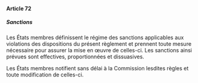#### Article 72
##### Sanctions

Les États membres définissent le régime des sanctions applicables aux violations des dispositions du présent règlement et prennent toute mesure nécessaire pour assurer la mise en œuvre de celles-ci. Les sanctions ainsi prévues sont effectives, proportionnées et dissuasives.

Les États membres notifient sans délai à la Commission lesdites règles et toute modification de celles-ci.